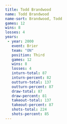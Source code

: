 ```yaml
---
title: Todd Brandwood
name: Todd Brandwood
name-sort: Brandwood, Todd
games: 12
wins: 8
losses: 4
years:
 - year: 2000
   event: Brier
   team: "ON"
   position: Third
   games: 12
   wins: 8
   losses: 4
   inturn-total: 87
   inturn-percent: 82
   outturn-total: 137
   outturn-percent: 87
   draw-total: 87
   draw-percent: 81
   takeout-total: 137
   takeout-percent: 87
   shots-total: 224
   shots-percent: 85
---
```

